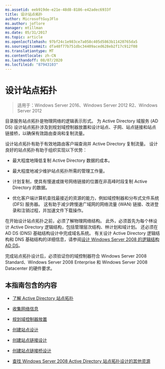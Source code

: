 ```yaml
---
ms.assetid: eeb919de-e21e-48d8-8186-e42adec6933f
title: 设计站点拓扑
author: MicrosoftGuyJFlo
ms.author: joflore
manager: mtillman
ms.date: 05/31/2017
ms.topic: article
ms.openlocfilehash: 97bf24c1e983ce7a058c405d5863b11420765da5
ms.sourcegitcommit: dfa48f77b751dbc34409aced628eb2f17c912f08
ms.translationtype: MT
ms.contentlocale: zh-CN
ms.lasthandoff: 08/07/2020
ms.locfileid: "87943103"
---
```

# <a name="designing-the-site-topology"></a>设计站点拓扑

>适用于：Windows Server 2016、Windows Server 2012 R2、Windows Server 2012

目录服务站点拓扑是物理网络的逻辑表示形式。 为 Active Directory 域服务 (AD DS) 设计站点拓扑涉及到规划域控制器放置和设计站点、子网、站点链接和站点链接桥，以确保有效路由查询和复制流量。

设计站点拓扑有助于有效地路由客户端查询并 Active Directory 复制流量。 设计良好的站点拓扑有助于组织实现以下优势：

-   最大程度地降低复制 Active Directory 数据的成本。

-   最大程度地减少维护站点拓扑所需的管理工作量。

-   计划复制，使具有慢速或拨号网络链接的位置在非高峰时段复制 Active Directory 的数据。

-   优化客户端计算机查找最接近的资源的能力，例如域控制器和分布式文件系统 (DFS) 服务器。 这有助于减少跨慢速广域网的网络流量 (WAN) 链接、改进登录和注销过程，并加速文件下载操作。

在开始设计站点拓扑之前，必须了解物理网络结构。 此外，必须首先为每个林设计 Active Directory 逻辑结构，包括管理层次结构、林计划和域计划。 还必须在 AD DS (DNS) 基础结构设计中完成域名系统。 有关设计 Active Directory 逻辑结构和 DNS 基础结构的详细信息，请参阅[设计 Windows Server 2008 的逻辑结构 AD DS](/previous-versions/windows/it-pro/windows-server-2008-R2-and-2008/cc770806(v=ws.10))。

完成站点拓扑设计后，必须验证你的域控制器符合 Windows Server 2008 Standard、Windows Server 2008 Enterprise 和 Windows Server 2008 Datacenter 的硬件要求。

## <a name="in-this-guide"></a>本指南包含的内容

-   [了解 Active Directory 站点拓扑](../../ad-ds/plan/Understanding-Active-Directory-Site-Topology.md)

-   [收集网络信息](../../ad-ds/plan/Collecting-Network-Information.md)

-   [规划域控制器放置](../../ad-ds/plan/Planning-Domain-Controller-Placement.md)

-   [创建站点设计](../../ad-ds/plan/Creating-a-Site-Design.md)

-   [创建站点链接设计](../../ad-ds/plan/Creating-a-Site-Link-Design.md)

-   [创建站点链接桥设计](../../ad-ds/plan/Creating-a-Site-Link-Bridge-Design.md)

-   [查找 Windows Server 2008 Active Directory 站点拓扑设计的其他资源](../../ad-ds/plan/Finding-Additional-Resources-for-Windows-Server-2008-Active-Directory-Site-Topology-Design.md)


